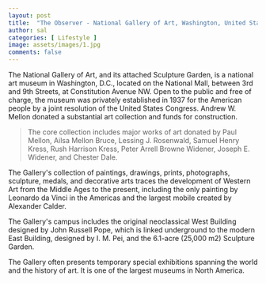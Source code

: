 ```yaml
---
layout: post
title:  "The Observer - National Gallery of Art, Washington, United States"
author: sal
categories: [ Lifestyle ]
image: assets/images/1.jpg
comments: false
---
```

The National Gallery of Art, and its attached Sculpture Garden, is a national art museum in Washington, D.C., located on the National Mall, between 3rd and 9th Streets, at Constitution Avenue NW. Open to the public and free of charge, the museum was privately established in 1937 for the American people by a joint resolution of the United States Congress. Andrew W. Mellon donated a substantial art collection and funds for construction. 

> The core collection includes major works of art donated by Paul Mellon, Ailsa Mellon Bruce, Lessing J. Rosenwald, Samuel Henry Kress, Rush Harrison Kress, Peter Arrell Browne Widener, Joseph E. Widener, and Chester Dale. 

The Gallery's collection of paintings, drawings, prints, photographs, sculpture, medals, and decorative arts traces the development of Western Art from the Middle Ages to the present, including the only painting by Leonardo da Vinci in the Americas and the largest mobile created by Alexander Calder.

The Gallery's campus includes the original neoclassical West Building designed by John Russell Pope, which is linked underground to the modern East Building, designed by I. M. Pei, and the 6.1-acre (25,000 m2) Sculpture Garden. 

The Gallery often presents temporary special exhibitions spanning the world and the history of art. It is one of the largest museums in North America.